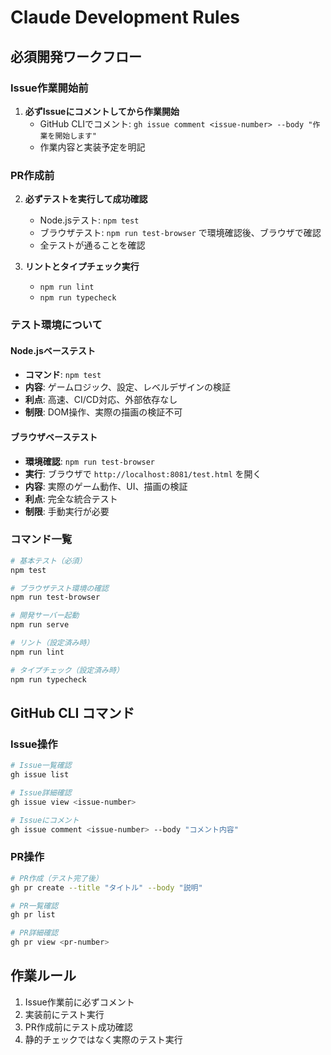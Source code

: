 # Claude Development Rules

## 必須開発ワークフロー

### Issue作業開始前
1. **必ずIssueにコメントしてから作業開始**
   - GitHub CLIでコメント: `gh issue comment <issue-number> --body "作業を開始します"`
   - 作業内容と実装予定を明記

### PR作成前
2. **必ずテストを実行して成功確認**
   - Node.jsテスト: `npm test`
   - ブラウザテスト: `npm run test-browser` で環境確認後、ブラウザで確認
   - 全テストが通ることを確認

3. **リントとタイプチェック実行**
   - `npm run lint`
   - `npm run typecheck`

### テスト環境について

#### Node.jsベーステスト
- **コマンド**: `npm test`
- **内容**: ゲームロジック、設定、レベルデザインの検証
- **利点**: 高速、CI/CD対応、外部依存なし
- **制限**: DOM操作、実際の描画の検証不可

#### ブラウザベーステスト
- **環境確認**: `npm run test-browser`
- **実行**: ブラウザで `http://localhost:8081/test.html` を開く
- **内容**: 実際のゲーム動作、UI、描画の検証
- **利点**: 完全な統合テスト
- **制限**: 手動実行が必要

### コマンド一覧
```bash
# 基本テスト（必須）
npm test

# ブラウザテスト環境の確認
npm run test-browser

# 開発サーバー起動
npm run serve

# リント（設定済み時）
npm run lint

# タイプチェック（設定済み時）
npm run typecheck
```

## GitHub CLI コマンド

### Issue操作
```bash
# Issue一覧確認
gh issue list

# Issue詳細確認
gh issue view <issue-number>

# Issueにコメント
gh issue comment <issue-number> --body "コメント内容"
```

### PR操作
```bash
# PR作成（テスト完了後）
gh pr create --title "タイトル" --body "説明"

# PR一覧確認
gh pr list

# PR詳細確認
gh pr view <pr-number>
```

## 作業ルール
1. Issue作業前に必ずコメント
2. 実装前にテスト実行
3. PR作成前にテスト成功確認
4. 静的チェックではなく実際のテスト実行